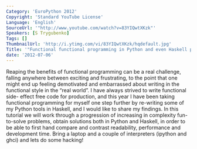 ```yaml
---
Category: 'EuroPython 2012'
Copyright: 'Standard YouTube License'
Language: 'English'
SourceUrl: '"http://www.youtube.com/watch?v=83YIQwtXKzk"'
Speakers: [S Trygubenko]
Tags: []
ThumbnailUrl: 'http://i.ytimg.com/vi/83YIQwtXKzk/hqdefault.jpg'
Title: '"Functional functional programming in Python and even Haskell part 1"'
date: '2012-07-06'
---
```

Reaping the benefits of functional programming can be a real challenge,
falling anywhere between exciting and frustrating, to the point that one might
end up feeling demotivated and embarrassed about writing in the functional
style in the “real world”. I have always strived to write functional side-
effect free code for production, and this year I have been taking functional
programming for myself one step further by re-writing some of my Python tools
in Haskell, and I would like to share my findings. In this tutorial we will
work through a progression of increasing in complexity fun-to-solve problems,
obtain solutions both in Python and Haskell, in order to be able to first hand
compare and contrast readability, performance and development time. Bring a
laptop and a couple of interpreters (ipython and ghci) and lets do some
hacking!

